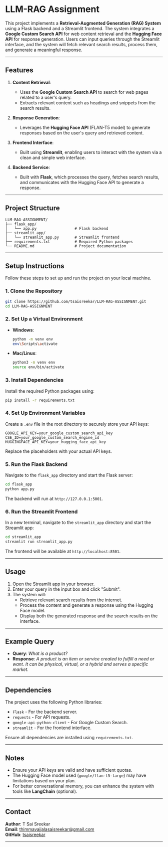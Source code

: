 
# **LLM-RAG Assignment**

This project implements a **Retrieval-Augmented Generation (RAG) System** using a Flask backend and a Streamlit frontend. The system integrates a **Google Custom Search API** for web content retrieval and the **Hugging Face API** for response generation. Users can input queries through the Streamlit interface, and the system will fetch relevant search results, process them, and generate a meaningful response.

---

## **Features**
1. **Content Retrieval**:
   - Uses the **Google Custom Search API** to search for web pages related to a user's query.
   - Extracts relevant content such as headings and snippets from the search results.

2. **Response Generation**:
   - Leverages the **Hugging Face API** (FLAN-T5 model) to generate responses based on the user's query and retrieved content.

3. **Frontend Interface**:
   - Built using **Streamlit**, enabling users to interact with the system via a clean and simple web interface.

4. **Backend Service**:
   - Built with **Flask**, which processes the query, fetches search results, and communicates with the Hugging Face API to generate a response.

---

## **Project Structure**

```
LLM-RAG-ASSIGNMENT/
├── flask_app/
│   └── app.py                 # Flask backend
├── streamlit_app/
│   └── streamlit_app.py       # Streamlit frontend
├── requirements.txt           # Required Python packages
└── README.md                  # Project documentation
```

---

## **Setup Instructions**

Follow these steps to set up and run the project on your local machine.

### **1. Clone the Repository**
```bash
git clone https://github.com/tsaisreekar/LLM-RAG-ASSIGNMENT.git
cd LLM-RAG-ASSIGNMENT
```

### **2. Set Up a Virtual Environment**
- **Windows**:
  ```bash
  python -m venv env
  env\Scripts\activate
  ```
- **Mac/Linux**:
  ```bash
  python3 -m venv env
  source env/bin/activate
  ```

### **3. Install Dependencies**
Install the required Python packages using:
```bash
pip install -r requirements.txt
```

### **4. Set Up Environment Variables**
Create a `.env` file in the root directory to securely store your API keys:
```
GOOGLE_API_KEY=your_google_custom_search_api_key
CSE_ID=your_google_custom_search_engine_id
HUGGINGFACE_API_KEY=your_hugging_face_api_key
```

Replace the placeholders with your actual API keys.

### **5. Run the Flask Backend**
Navigate to the `flask_app` directory and start the Flask server:
```bash
cd flask_app
python app.py
```
The backend will run at `http://127.0.0.1:5001`.

### **6. Run the Streamlit Frontend**
In a new terminal, navigate to the `streamlit_app` directory and start the Streamlit app:
```bash
cd streamlit_app
streamlit run streamlit_app.py
```
The frontend will be available at `http://localhost:8501`.

---

## **Usage**

1. Open the Streamlit app in your browser.
2. Enter your query in the input box and click "Submit".
3. The system will:
   - Retrieve relevant search results from the internet.
   - Process the content and generate a response using the Hugging Face model.
   - Display both the generated response and the search results on the interface.

---

## **Example Query**

- **Query**: *What is a product?*
- **Response**:
   *A product is an item or service created to fulfill a need or want. It can be physical, virtual, or a hybrid and serves a specific market.*

---

## **Dependencies**

The project uses the following Python libraries:
- `Flask` - For the backend server.
- `requests` - For API requests.
- `google-api-python-client` - For Google Custom Search.
- `streamlit` - For the frontend interface.

Ensure all dependencies are installed using `requirements.txt`.

---

## **Notes**

- Ensure your API keys are valid and have sufficient quotas.
- The Hugging Face model used (`google/flan-t5-large`) may have limitations based on your plan.
- For better conversational memory, you can enhance the system with tools like **LangChain** (optional).

---

## **Contact**

**Author**: T Sai Sreekar  
**Email**: [thimmavajjalasaisreekar@gmail.com](mailto:thimmavajjalasaisreekar@gmail.com)  
**GitHub**: [tsaisreekar](https://github.com/tsaisreekar)

---
